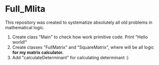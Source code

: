 # Full_Mlita
This repository was created to systematize absolutely all old problems in mathematical logic.

1) Create class "Main" to check how work primitive code. Print "Hello world!"
2) Create classes "FullMatrix" and "SquareMatrix", where will be all logic **for my matrix calculator.**
3) Add "calculateDeterminant" for calculating determinant :)